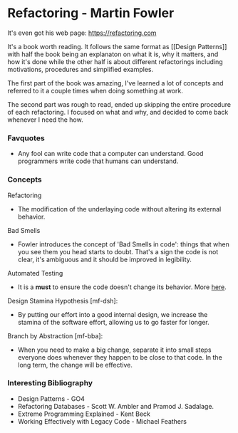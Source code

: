 # Refactoring - Martin Fowler

It's even got his web page: <https://refactoring.com>

It's a book worth reading. It follows the same format as [[Design Patterns]]
with half the book being an explanaton on what it is, why it matters, and how
it's done while the other half is about different refactorings including
motivations, procedures and simplified examples.

The first part of the book was amazing, I've learned a lot of concepts and
referred to it a couple times when doing something at work.

The second part was rough to read, ended up skipping the entire procedure of
each refactoring. I focused on what and why, and decided to come back whenever I
need the how.

### Favquotes

 - Any fool can write code that a computer can understand. Good programmers write
code that humans can understand.

### Concepts

Refactoring
 - The modification of the underlaying code without altering its external
   behavior.

Bad Smells
 - Fowler introduces the concept of 'Bad Smells in code': things that when you
   see them you head starts to doubt. That's a sign the code is not clear, it's
   ambiguous and it should be improved in legibility.

Automated Testing
 - It is a **must** to ensure the code doesn't change its behavior. More
   [here](https://martinfowler.com/bliki/SelfTestingCode.html).

Design Stamina Hypothesis [mf-dsh]:
 - By putting our effort into a good internal design, we increase the stamina of
  the software effort, allowing us to go faster for longer.

Branch by Abstraction [mf-bba]:
 - When you need to make a big change, separate it into small steps everyone
   does whenever they happen to be close to that code. In the long term, the
   change will be effective.

### Interesting Bibliography

 - Design Patterns - GO4
 - Refactoring Databases - Scott W. Ambler and Pramod J. Sadalage.
 - Extreme Programming Explained - Kent Beck
 - Working Effectively with Legacy Code - Michael Feathers
